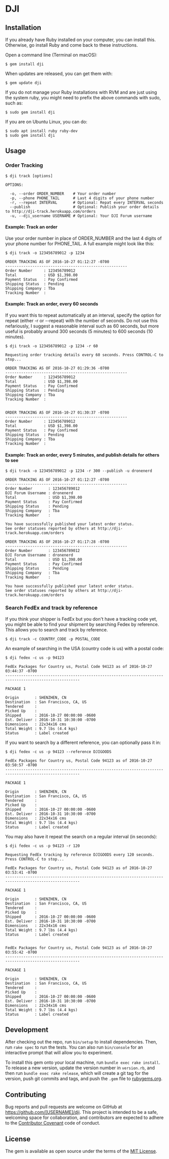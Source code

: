 # DJI



## Installation

If you already have Ruby installed on your computer, you can install this. Otherwise, go install Ruby and come back to these instructions.

Open a command line (Terminal on macOS):

    $ gem install dji

When updates are released, you can get them with:

    $ gem update dji

If you do not manage your Ruby installations with RVM and are just using the system ruby, you might need to prefix the above commands with sudo, such as:

    $ sudo gem install dji

If you are on Ubuntu Linux, you can do:

    $ sudo apt install ruby ruby-dev
    $ sudo gem install dji

## Usage

### Order Tracking

```
$ dji track [options]

OPTIONS:

  -o, --order ORDER_NUMBER    # Your order number
  -p, --phone PHONE_TAIL      # Last 4 digits of your phone number
  -r, --repeat INTERVAL       # Optional: Repat every INTERVAL seconds
  --publish                   # Optional: Publish your order details to http://dji-track.herokuapp.com/orders
  -u, --dji_username USERNAME # Optional: Your DJI Forum username
```

#### Example: Track an order

Use your order number in place of ORDER_NUMBER and the last 4 digits of your phone number for PHONE_TAIL. A full example might look like this:

    $ dji track -o 123456789012 -p 1234

    ORDER TRACKING AS OF 2016-10-27 01:12:27 -0700
    ------------------------------------------------------
    Order Number     : 123456789012
    Total            : USD $1,398.00
    Payment Status   : Pay Confirmed
    Shipping Status  : Pending
    Shipping Company : Tba
    Tracking Number  : 

#### Example: Track an order, every 60 seconds

If you want this to repeat automatically at an interval, specify the option for repeat (either -r or --repeat) with the number of seconds. Do not use this nefariously, I suggest a reasonable interval such as 60 seconds, but more useful is probably around 300 seconds (5 minutes) to 600 seconds (10 minutes).

    $ dji track -o 123456789012 -p 1234 -r 60

    Requesting order tracking details every 60 seconds. Press CONTROL-C to stop...

    ORDER TRACKING AS OF 2016-10-27 01:29:36 -0700
    ------------------------------------------------------
    Order Number     : 123456789012
    Total            : USD $1,398.00
    Payment Status   : Pay Confirmed
    Shipping Status  : Pending
    Shipping Company : Tba
    Tracking Number  : 


    ORDER TRACKING AS OF 2016-10-27 01:30:37 -0700
    ------------------------------------------------------
    Order Number     : 123456789012
    Total            : USD $1,398.00
    Payment Status   : Pay Confirmed
    Shipping Status  : Pending
    Shipping Company : Tba
    Tracking Number  : 

#### Example: Track an order, every 5 minutes, and publish details for others to see

    $ dji track -o 123456789012 -p 1234 -r 300 --publish -u dronenerd

    ORDER TRACKING AS OF 2016-10-27 01:12:27 -0700
    ------------------------------------------------------
    Order Number       : 123456789012
    DJI Forum Username : dronenerd
    Total              : USD $1,398.00
    Payment Status     : Pay Confirmed
    Shipping Status    : Pending
    Shipping Company   : Tba
    Tracking Number    : 

    You have successfully published your latest order status.
    See order statuses reported by others at http://dji-track.herokuapp.com/orders

    ORDER TRACKING AS OF 2016-10-27 01:17:28 -0700
    ------------------------------------------------------
    Order Number       : 123456789012
    DJI Forum Username : dronenerd
    Total              : USD $1,398.00
    Payment Status     : Pay Confirmed
    Shipping Status    : Pending
    Shipping Company   : Tba
    Tracking Number    : 

    You have successfully published your latest order status.
    See order statuses reported by others at http://dji-track.herokuapp.com/orders

### Search FedEx and track by reference

If you think your shipper is FedEx but you don't have a tracking code yet, you might be able to find your shipment by
searching Fedex by reference. This allows you to search and track by reference.

    $ dji track -c COUNTRY_CODE -p POSTAL_CODE

An example of searching in the USA (country code is us) with a postal code:

    $ dji fedex -c us -p 94123

    FedEx Packages for Country us, Postal Code 94123 as of 2016-10-27 03:44:37 -0700
    -------------------------------------------------------------------------------------------------------

    PACKAGE 1

    Origin       : SHENZHEN, CN
    Destination  : San Francisco, CA, US
    Tendered     : 
    Picked Up    : 
    Shipped      : 2016-10-27 00:00:00 -0600
    Est. Deliver : 2016-10-31 10:30:00 -0700
    Dimensions   : 22x34x16 cms
    Total Weight : 9.7 lbs (4.4 kgs)
    Status       : Label created

If you want to search by a different reference, you can optionally pass it in:

    $ dji fedex -c us -p 94123 --reference DJIGOODS

    FedEx Packages for Country us, Postal Code 94123 as of 2016-10-27 03:50:57 -0700
    -------------------------------------------------------------------------------------------------------

    PACKAGE 1

    Origin       : SHENZHEN, CN
    Destination  : San Francisco, CA, US
    Tendered     : 
    Picked Up    : 
    Shipped      : 2016-10-27 00:00:00 -0600
    Est. Deliver : 2016-10-31 10:30:00 -0700
    Dimensions   : 22x34x16 cms
    Total Weight : 9.7 lbs (4.4 kgs)
    Status       : Label created

You may also have it repeat the search on a regular interval (in seconds):

    $ dji fedex -c us -p 94123 -r 120

    Requesting FedEx tracking by reference DJIGOODS every 120 seconds. Press CONTROL-C to stop...

    FedEx Packages for Country us, Postal Code 94123 as of 2016-10-27 03:53:41 -0700
    -------------------------------------------------------------------------------------------------------

    PACKAGE 1

    Origin       : SHENZHEN, CN
    Destination  : San Francisco, CA, US
    Tendered     : 
    Picked Up    : 
    Shipped      : 2016-10-27 00:00:00 -0600
    Est. Deliver : 2016-10-31 10:30:00 -0700
    Dimensions   : 22x34x16 cms
    Total Weight : 9.7 lbs (4.4 kgs)
    Status       : Label created


    FedEx Packages for Country us, Postal Code 94123 as of 2016-10-27 03:55:42 -0700
    -------------------------------------------------------------------------------------------------------

    PACKAGE 1

    Origin       : SHENZHEN, CN
    Destination  : San Francisco, CA, US
    Tendered     : 
    Picked Up    : 
    Shipped      : 2016-10-27 00:00:00 -0600
    Est. Deliver : 2016-10-31 10:30:00 -0700
    Dimensions   : 22x34x16 cms
    Total Weight : 9.7 lbs (4.4 kgs)
    Status       : Label created

## Development

After checking out the repo, run `bin/setup` to install dependencies. Then, run `rake spec` to run the tests. You can also run `bin/console` for an interactive prompt that will allow you to experiment.

To install this gem onto your local machine, run `bundle exec rake install`. To release a new version, update the version number in `version.rb`, and then run `bundle exec rake release`, which will create a git tag for the version, push git commits and tags, and push the `.gem` file to [rubygems.org](https://rubygems.org).

## Contributing

Bug reports and pull requests are welcome on GitHub at https://github.com/[USERNAME]/dji. This project is intended to be a safe, welcoming space for collaboration, and contributors are expected to adhere to the [Contributor Covenant](http://contributor-covenant.org) code of conduct.


## License

The gem is available as open source under the terms of the [MIT License](http://opensource.org/licenses/MIT).

